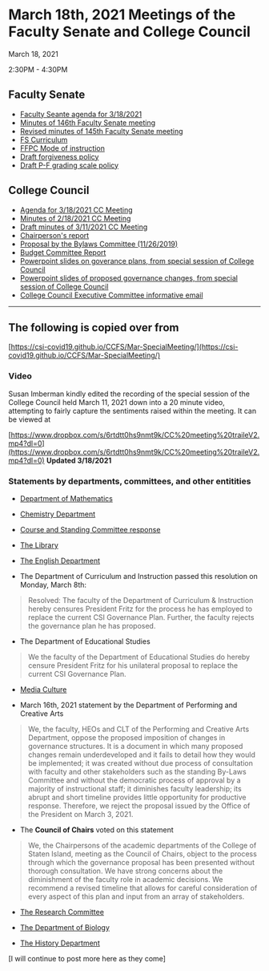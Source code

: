 # March 18th, 2021 Meetings of the Faculty Senate and  College Council

March 18, 2021

2:30PM - 4:30PM

## Faculty Senate

* [Faculty Seante agenda for 3/18/2021](/CCFS/Mar21Meeting/fs-agenda-3-18-2021.docx)
* [Minutes of 146th Faculty Senate meeting](/CCFS/Mar21Meeting/fs-minutes-146.docx)
* [Revised minutes of 145th Faculty Senate meeting](/CCFS/Mar21Meeting/fs-revised-minutes-145.docx)
* [FS Curriculum](/CCFS/Mar21Meeting/fs-sp-21-march-curriculum.docx)
* [FFPC Mode of instruction](/CCFS/Mar21Meeting/ffpc-mode-instruction.docx)
* [Draft forgiveness policy](/CCFS/Mar21Meeting/draft-forgiveness.docx)
* [Draft P-F grading scale policy](/CCFS/Mar21Meeting/p-f-grading.docx)


## College Council

* [Agenda for 3/18/2021 CC Meeting](/CCFS/Mar21Meeting/cc-agenda-3-18-2021.docx)
* [Minutes of 2/18/2021 CC Meeting](/CCFS/Mar21Meeting/cc-draft-minutes-2-18-2021.docx)
* [Draft minutes of 3/11/2021 CC Meeting](/CCFS/Mar21Meeting/cc-draft-minutes-3-11-2021.docx)
* [Chairperson's report](/CCFS/Mar21Meeting/cc-chair-report)
* [Proposal by the Bylaws Committee (11/26/2019)](/CCFS/Mar21Meeting/cc-governance-plan-draft-11-26-19.pdf)
* [Budget Committee Report](/CCFS/Mar21Meeting/cc-budget-committee)
* [Powerpoint slides on goverance plans, from special session of College Council](/CCFS/Mar21Meeting/cc-special-march-11-meeting.pptx)
* [Powerpoint slides of proposed governance changes, from special session of College Council](/CCFS/Mar21Meeting/CC-proposed-changes-governance.pptx)
* [College Council Executive Committee informative email](/CCFS/Mar21Meeting/cc-exec-email.docx)


----

## The following is copied over from

[https://csi-covid19.github.io/CCFS/Mar-SpecialMeeting/](https://csi-covid19.github.io/CCFS/Mar-SpecialMeeting/)

### Video

Susan Imberman kindly edited the recording of the special session of the College Council held March 11, 2021 down into a 20 minute video, attempting to fairly capture the sentiments raised within the meeting. It can be viewed at


[https://www.dropbox.com/s/6rtdtt0hs9nmt9k/CC%20meeting%20traileV2.mp4?dl=0](https://www.dropbox.com/s/6rtdtt0hs9nmt9k/CC%20meeting%20traileV2.mp4?dl=0)  **Updated 3/18/2021**


### Statements by departments, committees, and other entitities


* [Department of Mathematics](/CCFS/Mar-SpecialMeeting/math-3-2-2021.docx)

* [Chemistry Department](/CCFS/Mar-SpecialMeeting/chemistry-3-9-2021.docx)

* [Course and Standing Committee response](/CCFS/Mar-SpecialMeeting/course-standing.docx)

* [The Library](/CCFS/Mar-SpecialMeeting/library.docx)

* [The English Department](/CCFS/Mar-SpecialMeeting/english.docx)

* The Department of Curriculum and Instruction passed this resolution on Monday, March 8th:

> Resolved: The faculty of the Department of Curriculum & Instruction hereby censures President Fritz for the process he has employed to replace the current CSI Governance Plan. Further, the faculty rejects the governance plan he has proposed.

* The Department of Educational Studies 

> We the faculty of the Department of Educational Studies do hereby censure President Fritz for his unilateral proposal to replace the current CSI Governance Plan.


* [Media Culture](/CCFS/Mar-SpecialMeeting/Media-Culture-statement.pdf)

* March 16th, 2021 statement by the Department of Performing and Creative Arts

> We, the faculty, HEOs and CLT of the Performing and Creative Arts Department, oppose the proposed imposition of changes in governance structures. It is a document in which many proposed changes remain underdeveloped and it fails to detail how they would be implemented; it was created without due process of consultation with faculty and other stakeholders such as the standing By-Laws Committee and without the democratic process of approval by a majority of instructional staff; it diminishes faculty leadership; its abrupt and short timeline provides little opportunity for productive response. Therefore, we reject the proposal issued by the Office of the President on March 3, 2021. 


* The **Council of Chairs** voted on this statement

> We, the Chairpersons of the academic departments of the College of Staten Island, meeting as the Council of Chairs, object to the process through which the governance proposal has been presented without thorough consultation. We have strong concerns about the diminishment of the faculty role in academic decisions. We recommend a revised timeline that allows for careful consideration of every aspect of this plan and input from an array of stakeholders.
 
* [The Research Committee](/CCFS/Mar-SpecialMeeting/RC_Statement_to_Board_5-15-2021.pdf)

* [The Department of Biology](/CCFS/Mar-SpecialMeeting/bio-statement.pdf)

* [The History Department](/CCFS/Mar-SpecialMeeting/history.docx)

[I will continue to post more here as they come]



